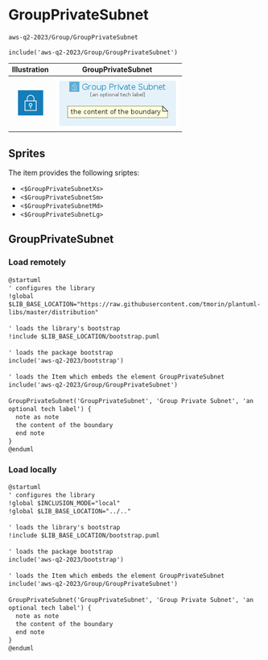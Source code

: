 # GroupPrivateSubnet


```text
aws-q2-2023/Group/GroupPrivateSubnet
```

```text
include('aws-q2-2023/Group/GroupPrivateSubnet')
```



| Illustration | GroupPrivateSubnet |
| :---: | :---: |
| ![illustration for Illustration](../../aws-q2-2023/Resource/GroupIcons/VpcSubnetPrivate.png) | ![illustration for GroupPrivateSubnet](../../aws-q2-2023/Group/GroupPrivateSubnet.Local.png) |



## Sprites
The item provides the following sriptes:

- `<$GroupPrivateSubnetXs>`
- `<$GroupPrivateSubnetSm>`
- `<$GroupPrivateSubnetMd>`
- `<$GroupPrivateSubnetLg>`





## GroupPrivateSubnet

### Load remotely
```plantuml
@startuml
' configures the library
!global $LIB_BASE_LOCATION="https://raw.githubusercontent.com/tmorin/plantuml-libs/master/distribution"

' loads the library's bootstrap
!include $LIB_BASE_LOCATION/bootstrap.puml

' loads the package bootstrap
include('aws-q2-2023/bootstrap')

' loads the Item which embeds the element GroupPrivateSubnet
include('aws-q2-2023/Group/GroupPrivateSubnet')

GroupPrivateSubnet('GroupPrivateSubnet', 'Group Private Subnet', 'an optional tech label') {
  note as note
  the content of the boundary
  end note
}
@enduml
```

### Load locally
```plantuml
@startuml
' configures the library
!global $INCLUSION_MODE="local"
!global $LIB_BASE_LOCATION="../.."

' loads the library's bootstrap
!include $LIB_BASE_LOCATION/bootstrap.puml

' loads the package bootstrap
include('aws-q2-2023/bootstrap')

' loads the Item which embeds the element GroupPrivateSubnet
include('aws-q2-2023/Group/GroupPrivateSubnet')

GroupPrivateSubnet('GroupPrivateSubnet', 'Group Private Subnet', 'an optional tech label') {
  note as note
  the content of the boundary
  end note
}
@enduml
```

